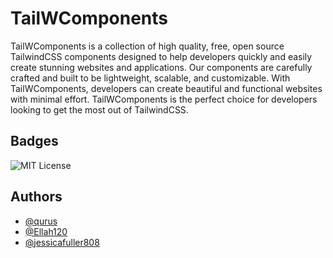 
# TailWComponents

TailWComponents is a collection of high quality, free, open source TailwindCSS components designed to help developers quickly and easily create stunning websites and applications. Our components are carefully crafted and built to be lightweight, scalable, and customizable. With TailWComponents, developers can create beautiful and functional websites with minimal effort. TailWComponents is the perfect choice for developers looking to get the most out of TailwindCSS.


## Badges
![MIT License](https://img.shields.io/badge/License-MIT-green.svg)

## Authors

- [@qurus](https://www.github.com/Qurus)
- [@Ellah120](https://www.github.com/Ellah120)
- [@jessicafuller808](https://www.github.com/jessicafuller808)


